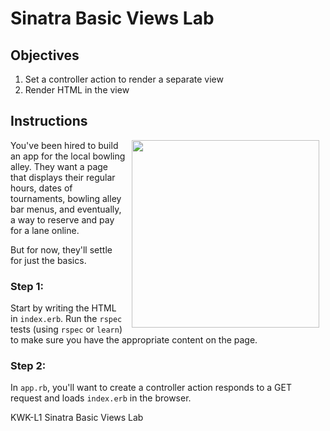  # Sinatra Basic Views Lab

## Objectives

1. Set a controller action to render a separate view
2. Render HTML in the view

## Instructions

<img src="https://s3.amazonaws.com/learn-verified/bowling.gif" hspace="10" align="right" width="300px">

You've been hired to build an app for the local bowling alley. They want a page
that displays their regular hours, dates of tournaments, bowling alley bar
menus, and eventually, a way to reserve and pay for a lane online.

But for now, they'll settle for just the basics.

### Step 1:

Start by writing the HTML in `index.erb`. Run the `rspec` tests (using `rspec`
or `learn`) to make sure you have the appropriate content on the page.

### Step 2:

In `app.rb`, you'll want to create a controller action responds to a GET request
and loads `index.erb` in the browser.

<p data-visibility='hidden'>KWK-L1 Sinatra
Basic Views Lab</p>


